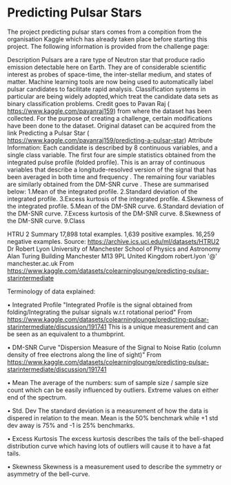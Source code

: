 # Predicting Pulsar Stars

The project predicting pulsar stars comes from a compition from the organisation Kaggle which has already taken place before starting this project. The following information is provided from the challenge page:

Description
Pulsars are a rare type of Neutron star that produce radio emission detectable here on Earth. They are of considerable scientific interest as probes of space-time, the inter-stellar medium, and states of matter. Machine learning tools are now being used to automatically label pulsar candidates to facilitate rapid analysis. Classification systems in particular are being widely adopted,which treat the candidate data sets as binary classification problems.
Credit goes to Pavan Raj ( https://www.kaggle.com/pavanraj159) from where the dataset has been collected. For the purpose of creating a challenge, certain modifications have been done to the dataset.
Original dataset can be acquired from the link Predicting a Pulsar Star ( https://www.kaggle.com/pavanraj159/predicting-a-pulsar-star)
Attribute Information:
Each candidate is described by 8 continuous variables, and a single class variable. The first four are simple statistics obtained from the integrated pulse profile (folded profile). This is an array of continuous variables that describe a longitude-resolved version of the signal that has been averaged in both time and frequency . The remaining four variables are similarly obtained from the DM-SNR curve . These are summarised below:
1.Mean of the integrated profile.
2.Standard deviation of the integrated profile.
3.Excess kurtosis of the integrated profile.
4.Skewness of the integrated profile.
5.Mean of the DM-SNR curve.
6.Standard deviation of the DM-SNR curve.
7.Excess kurtosis of the DM-SNR curve.
8.Skewness of the DM-SNR curve.
9.Class

HTRU 2 Summary
17,898 total examples.
1,639 positive examples.
16,259 negative examples.
Source:  https://archive.ics.uci.edu/ml/datasets/HTRU2
Dr Robert Lyon
University of Manchester
School of Physics and Astronomy
Alan Turing Building
Manchester M13 9PL
United Kingdom
robert.lyon '@' manchester.ac.uk
From <https://www.kaggle.com/datasets/colearninglounge/predicting-pulsar-starintermediate> 



Terminology of data explained:

• Integrated Profile
"Integrated Profile is the signal obtained from folding/Integrating the pulsar signals w.r.t rotational period"
From <https://www.kaggle.com/datasets/colearninglounge/predicting-pulsar-starintermediate/discussion/191741> 
This is a unique measurement and can be seen as an equivalent to a thumbprint.

• DM-SNR Curve
"Dispersion Measure of the Signal to Noise Ratio (column density of free electrons along the line of sight)"
From <https://www.kaggle.com/datasets/colearninglounge/predicting-pulsar-starintermediate/discussion/191741> 

• Mean
The average of the numbers: sum of sample size  / sample size count which can be easily influenced by outliers. Extreme values on either end of the spectrum.

• Std. Dev
The standard deviation is a measurement of how the data is dispered in relation to the mean. Mean is the 50% benchmark while +1 std dev away is 75% and -1 is 25% benchmarks.

• Excess Kurtosis
The excess kurtosis describes the tails of the bell-shaped distribution curve which having lots of outliers will cause it to have a fat tails.

• Skewness
Skewness is a measurement used to describe the symmetry or asymmetry of the bell-curve.
